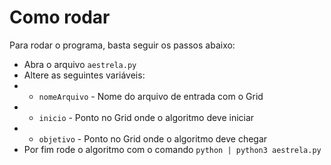 # Como rodar

Para rodar o programa, basta seguir os passos abaixo:

- Abra o arquivo `aestrela.py`
- Altere as seguintes variáveis:
- -  `nomeArquivo` - Nome do arquivo de entrada com o Grid
- - `inicio` - Ponto no Grid onde o algoritmo deve iniciar
- - `objetivo` - Ponto no Grid onde o algoritmo deve chegar
- Por fim rode o algoritmo com o comando `python | python3 aestrela.py`
